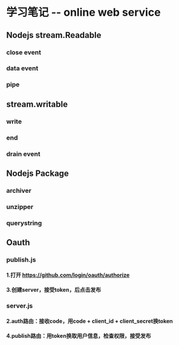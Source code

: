 # 学习笔记 -- online web service
## Nodejs stream.Readable
### close event
### data event
### pipe
## stream.writable
### write
### end
### drain event
## Nodejs Package
### archiver
### unzipper
### querystring


## Oauth
### publish.js
#### 1.打开 https://github.com/login/oauth/authorize
#### 3.创建server，接受token，后点击发布

### server.js
#### 2.auth路由：接收code，用code + client_id + client_secret换token
#### 4.publish路由：用token换取用户信息，检查权限，接受发布

